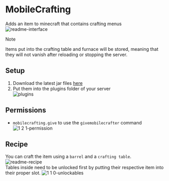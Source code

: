 # MobileCrafting

Adds an item to minecraft that contains crafting menus\
![readme-interface](https://github.com/user-attachments/assets/623b16d1-a03b-4616-a7ca-48ec75595fff)

> [!NOTE]
> Items put into the crafting table and furnace will be stored, meaning that they will not
> vanish after reloading or stopping the server.

## Setup

1. Download the latest jar files [here](https://github.com/ItsLeMax/MobileCrafting/releases/latest)
2. Put them into the plugins folder of your server\
![plugins](https://github.com/user-attachments/assets/cec80500-5998-415e-80e6-a7dfdacd6302)

## Permissions

- `mobilecrafting.give` to use the `givemobilecrafter` command\
![1 2 1-permission](https://github.com/user-attachments/assets/2e286012-e5d3-4611-b8ab-5adf9545732a)

## Recipe

You can craft the item using a `barrel` and a `crafting table`.
![readme-recipe](https://github.com/user-attachments/assets/26276cc7-6ea3-4766-94b7-7f6d74a0509b)\
Tables inside need to be unlocked first by putting their respective item into their proper slot.
![1 1 0-unlockables](https://github.com/user-attachments/assets/d3321259-546c-48d2-abf7-987f60038c41)